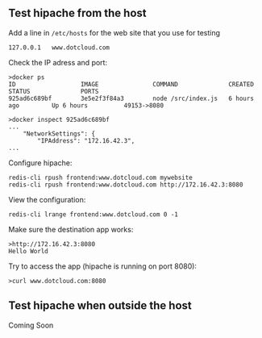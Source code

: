 
## Test hipache from the host

Add a line in `/etc/hosts` for the web site that you use for testing



```
127.0.0.1	www.dotcloud.com
```

Check the IP adress and port:

```
>docker ps
ID                  IMAGE               COMMAND              CREATED             STATUS              PORTS
925ad6c689bf        3e5e2f3f84a3        node /src/index.js   6 hours ago         Up 6 hours          49153->8080         

>docker inspect 925ad6c689bf
...
    "NetworkSettings": {
        "IPAddress": "172.16.42.3",
...
```


Configure hipache:

```
redis-cli rpush frontend:www.dotcloud.com mywebsite
redis-cli rpush frontend:www.dotcloud.com http://172.16.42.3:8080
```

View the configuration:

```
redis-cli lrange frontend:www.dotcloud.com 0 -1
```

Make sure the destination app works:

```
>http://172.16.42.3:8080
Hello World
```

Try to access the app (hipache is running on port 8080):

```
>curl www.dotcloud.com:8080
```


## Test hipache when outside the host

Coming Soon

